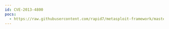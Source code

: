 ```yaml
---
id: CVE-2013-4800
pocs:
  - https://raw.githubusercontent.com/rapid7/metasploit-framework/master/modules/exploits/windows/misc/hp_loadrunner_magentproc.rb
---
```

